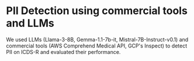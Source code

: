 # PII Detection using commercial tools and LLMs

We used LLMs (Llama-3-8B, Gemma-1.1-7b-it, Mistral-7B-Instruct-v0.1) and commercial tools (AWS Comprehend Medical API, GCP's Inspect) to detect PII on ICDS-R and evaluated their performance. 

